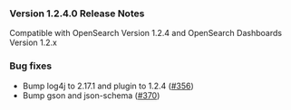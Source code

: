 ### Version 1.2.4.0 Release Notes

Compatible with OpenSearch Version 1.2.4 and OpenSearch Dashboards Version 1.2.x

### Bug fixes

* Bump log4j to 2.17.1 and plugin to 1.2.4 ([#356](https://github.com/opensearch-project/sql/pull/356))
* Bump gson and json-schema ([#370](https://github.com/opensearch-project/sql/pull/370))
